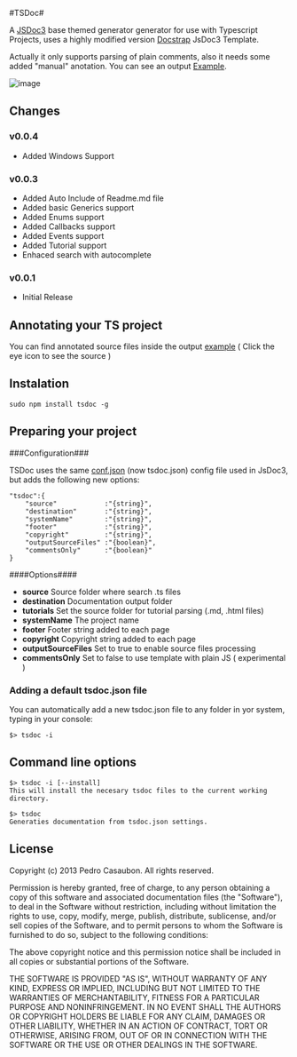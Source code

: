 #TSDoc#

A [JSDoc3](http://usejsdoc.org/) base themed generator generator for use with Typescript Projects, uses a highly modified version [Docstrap](https://github.com/terryweiss/docstrap/) JsDoc3 Template. 

Actually it only supports parsing of plain comments, also it needs some added "manual" anotation. You can see an output [Example](http://xperiments.github.io/TSDoc/docs/index.html).

![image](http://xperiments.github.io/TSDoc/TSDocScreen.png)


## Changes ##

### v0.0.4 ###
* Added Windows Support

### v0.0.3 ###
* Added Auto Include of Readme.md file
* Added basic Generics support
* Added Enums support
* Added Callbacks support
* Added Events support
* Added Tutorial support
* Enhaced search with autocomplete

### v0.0.1 ###
 
 * Initial Release 


## Annotating your TS project

You can find annotated source files inside the output [example](http://xperiments.github.io/TSDoc/docs/index.html) ( Click the eye icon to see the source )



## Instalation ##

	sudo npm install tsdoc -g
	
## Preparing your project ##

###Configuration###

TSDoc uses the same [conf.json](http://usejsdoc.org/about-configuring-jsdoc.html) (now tsdoc.json) config file used in JsDoc3, but adds the following new options:

	"tsdoc":{
		"source"			:"{string}",
		"destination"		:"{string}",
		"systemName"		:"{string}",
		"footer"			:"{string}",
		"copyright"			:"{string}",
		"outputSourceFiles" :"{boolean}",
		"commentsOnly" 		:"{boolean}"
	}


####Options####

* __source__ Source folder where search .ts files
* __destination__ Documentation output folder
* __tutorials__ Set the source folder for tutorial parsing (.md, .html files)
* __systemName__ The project name
* __footer__ Footer string added to each page
* __copyright__ Copyright string added to each page
* __outputSourceFiles__ Set to true to enable source files processing 
* __commentsOnly__ Set to false to use template with plain JS ( experimental )

### Adding a default tsdoc.json file

You can automatically add a new tsdoc.json file to any folder in yor system, typing in your console:

	$> tsdoc -i

## Command line options ##

	$> tsdoc -i [--install]
	This will install the necesary tsdoc files to the current working directory.

	$> tsdoc
	Generaties documentation from tsdoc.json settings.
	
## License ##
		
Copyright (c) 2013 Pedro Casaubon. All rights reserved.

Permission is hereby granted, free of charge, to any person
obtaining a copy of this software and associated documentation
files (the "Software"), to deal in the Software without
restriction, including without limitation the rights to use,
copy, modify, merge, publish, distribute, sublicense, and/or sell
copies of the Software, and to permit persons to whom the
Software is furnished to do so, subject to the following
conditions:

The above copyright notice and this permission notice shall be
included in all copies or substantial portions of the Software.

THE SOFTWARE IS PROVIDED "AS IS", WITHOUT WARRANTY OF ANY KIND,
EXPRESS OR IMPLIED, INCLUDING BUT NOT LIMITED TO THE WARRANTIES
OF MERCHANTABILITY, FITNESS FOR A PARTICULAR PURPOSE AND
NONINFRINGEMENT. IN NO EVENT SHALL THE AUTHORS OR COPYRIGHT
HOLDERS BE LIABLE FOR ANY CLAIM, DAMAGES OR OTHER LIABILITY,
WHETHER IN AN ACTION OF CONTRACT, TORT OR OTHERWISE, ARISING
FROM, OUT OF OR IN CONNECTION WITH THE SOFTWARE OR THE USE OR
OTHER DEALINGS IN THE SOFTWARE.

